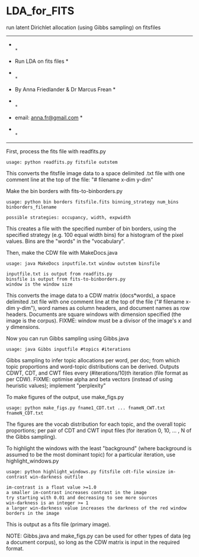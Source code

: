LDA_for_FITS
============

run latent Dirichlet allocation (using Gibbs sampling) on fitsfiles

*******************************************************************************
*                                                                             *
* Run LDA on fits files                                                       *
*                                                                             *
* By Anna Friedlander & Dr Marcus Frean                                       *
*                                                                             *
* email: anna.fr@gmail.com                                                    *
*                                                                             *
*******************************************************************************

First, process the fits file with readfits.py

    usage: python readfits.py fitsfile outstem

This converts the fitsfile image data to a space delimited .txt file with one 
comment line at the top of the file: "# filename x-dim y-dim"


Make the bin borders with fits-to-binborders.py

    usage: python bin borders fitsfile.fits binning_strategy num_bins binborders_filename

    possible strategies: occupancy, width, expwidth

This creates a file with the specified number of bin borders, using the 
specified strategy (e.g. 100 equal width bins) for a histogram of the pixel 
values. Bins are the "words" in the "vocabulary".


Then, make the CDW file with MakeDocs.java

    usage: java MakeDocs inputfile.txt window outstem binsfile
    
    inputfile.txt is output from readfits.py
    binsfile is output from fits-to-binborders.py
    window is the window size

This converts the image data to a CDW matrix (docs*words), a space delimited
.txt file with one comment line at the top of the file ("# filename x-dim 
y-dim"), word names as column headers, and document names as row headers.
Documents are square windows with dimension specified (the image is the corpus).
FIXME: window must be a divisor of the image's x and y dimensions.


Now you can run Gibbs sampling using Gibbs.java

    usage: java Gibbs inputfile #topics #iterations

Gibbs sampling to infer topic allocations per word, per doc; from which topic
proportions and word-topic distributions can be derived. Outputs CDWT, CDT, and
CWT files every (#iterations/10)th iteration (file format as per CDW).
FIXME: optimise alpha and beta vectors (instead of using heuristic values); 
implement "perplexity"


To make figures of the output, use make_figs.py

    usage: python make_figs.py fname1_CDT.txt ... fnameN_CWT.txt fnameN_CDT.txt

The figures are the vocab distribution for each topic, and the overall topic 
proportions; per pair of CDT and CWT input files (for iteration 0, 10, ... , N 
of the Gibbs sampling).


To highlight the windows with the least "background" (where background is 
assumed to be the most dominant topic) for a particular iteration, use
highlight_windows.py

    usage: python highlight_windows.py fitsfile cdt-file winsize im-contrast win-darkness outfile

    im-contrast is a float value >=1.0
    a smaller im-contrast increases contrast in the image
    try starting with 0.01 and decreasing to see more sources
    win-darkness is an integer >= 1
    a larger win-darkness value increases the darkness of the red window 
    borders in the image

This is output as a fits file (primary image).


NOTE: Gibbs.java and make_figs.py can be used for other types of data (eg a document 
corpus), so long as the CDW matrix is input in the required format.